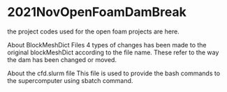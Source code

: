 # 2021NovOpenFoamDamBreak
the project codes used for the open foam projects are here.

About BlockMeshDict Files
4 types of changes has been made to the original blockMeshDict according to the file name.
These refer to the way the dam has been changed or moved.

About the cfd.slurm file
This file is used to provide the bash commands to the supercomputer using sbatch command.
